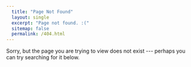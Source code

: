 ```yaml
---
  title: "Page Not Found"
  layout: single
  excerpt: "Page not found. :("
  sitemap: false
  permalink: /404.html
---
```


Sorry, but the page you are trying to view does not exist --- perhaps you can try searching for it below.

<script type="text/javascript">
  var GOOG_FIXURL_LANG = 'en';
  var GOOG_FIXURL_SITE = '{{ site.url }}'
</script>
<script type="text/javascript"
  src="//linkhelp.clients.google.com/tbproxy/lh/wm/fixurl.js">
</script>
